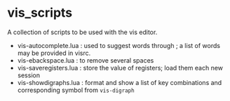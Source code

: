 # vis_scripts

A collection of scripts to be used with the vis editor.

- vis-autocomplete.lua : used to suggest words through <S-tab>; a list of words may be provided in visrc.
- vis-ebackspace.lua : to remove several spaces
- vis-saveregisters.lua : store the value of registers; load them each new session
- vis-showdigraphs.lua : format and show a list of key combinations and corresponding symbol from `vis-digraph`

